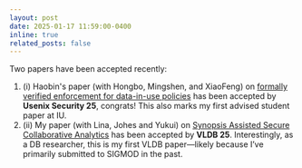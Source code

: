 ```yaml
---
layout: post
date: 2025-01-17 11:59:00-0400
inline: true
related_posts: false
---
```


Two papers have been accepted recently: 
1. (i) Haobin's paper (with Hongbo, Mingshen, and XiaoFeng) on [formally verified enforcement for data-in-use policies](#) has been accepted by **Usenix Security 25**, congrats! This also marks my first advised student paper at IU.
2. (ii) My paper (with Lina, Johes and Yukui) on [Synopsis Assisted Secure Collaborative Analytics](https://arxiv.org/pdf/2404.18388) has been accepted by **VLDB 25**.  Interestingly, as a DB researcher, this is my first VLDB paper—likely because I’ve primarily submitted to SIGMOD in the past.
